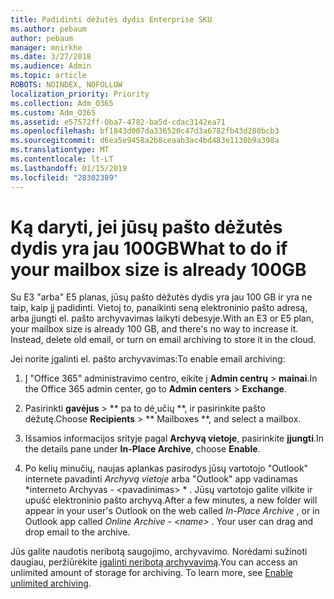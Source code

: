 ```yaml
---
title: Padidinti dėžutės dydis Enterprise SKU
ms.author: pebaum
author: pebaum
manager: mnirkhe
ms.date: 3/27/2018
ms.audience: Admin
ms.topic: article
ROBOTS: NOINDEX, NOFOLLOW
localization_priority: Priority
ms.collection: Adm_O365
ms.custom: Adm_O365
ms.assetid: e57572ff-0ba7-4782-ba5d-cdac3142ea71
ms.openlocfilehash: bf1843d007da336520c47d3a6782fb43d280bcb3
ms.sourcegitcommit: d6ea5e9458a2b8ceaab3ac4bd483e1130b9a398a
ms.translationtype: MT
ms.contentlocale: lt-LT
ms.lasthandoff: 01/15/2019
ms.locfileid: "28302389"
---
```

# <a name="what-to-do-if-your-mailbox-size-is-already-100gb"></a><span data-ttu-id="d1e35-102">Ką daryti, jei jūsų pašto dėžutės dydis yra jau 100GB</span><span class="sxs-lookup"><span data-stu-id="d1e35-102">What to do if your mailbox size is already 100GB</span></span>

<span data-ttu-id="d1e35-p101">Su E3 "arba" E5 planas, jūsų pašto dėžutės dydis yra jau 100 GB ir yra ne taip, kaip jį padidinti. Vietoj to, panaikinti seną elektroninio pašto adresą, arba įjungti el. pašto archyvavimas laikyti debesyje.</span><span class="sxs-lookup"><span data-stu-id="d1e35-p101">With an E3 or E5 plan, your mailbox size is already 100 GB, and there's no way to increase it. Instead, delete old email, or turn on email archiving to store it in the cloud.</span></span> 
  
<span data-ttu-id="d1e35-105">Jei norite įgalinti el. pašto archyvavimas:</span><span class="sxs-lookup"><span data-stu-id="d1e35-105">To enable email archiving:</span></span>
  
1. <span data-ttu-id="d1e35-106">Į "Office 365" administravimo centro, eikite į **Admin centrų** \> **mainai**.</span><span class="sxs-lookup"><span data-stu-id="d1e35-106">In the Office 365 admin center, go to **Admin centers** \> **Exchange**.</span></span> 
    
2. <span data-ttu-id="d1e35-107">Pasirinkti **gavėjus** \> \*\* pa to dė˛učių \*\*, ir pasirinkite pašto dėžutę.</span><span class="sxs-lookup"><span data-stu-id="d1e35-107">Choose **Recipients** \> \*\* Mailboxes \*\*, and select a mailbox.</span></span> 
    
3. <span data-ttu-id="d1e35-108">Išsamios informacijos srityje pagal **Archyvą vietoje**, pasirinkite **įjungti**.</span><span class="sxs-lookup"><span data-stu-id="d1e35-108">In the details pane under **In-Place Archive**, choose **Enable**.</span></span> 
    
4. <span data-ttu-id="d1e35-p102">Po kelių minučių, naujas aplankas pasirodys jūsų vartotojo "Outlook" internete pavadinti *Archyvą vietoje* arba "Outlook" app vadinamas \*interneto Archyvas - \<pavadinimas\> \* . Jūsų vartotojo galite vilkite ir upuść elektroninio pašto archyvą.</span><span class="sxs-lookup"><span data-stu-id="d1e35-p102">After a few minutes, a new folder will appear in your user's Outlook on the web called  *In-Place Archive*  , or in Outlook app called  *Online Archive - \<name\>*  . Your user can drag and drop email to the archive.</span></span> 
    
<span data-ttu-id="d1e35-p103">Jūs galite naudotis neribotą saugojimo, archyvavimo. Norėdami sužinoti daugiau, peržiūrėkite [įgalinti neribotą archyvavimą](https://support.office.com/en-us/article/enable-unlimited-archiving-in-office-365-admin-help-e2a789f2-9962-4960-9fd4-a00aa063559e).</span><span class="sxs-lookup"><span data-stu-id="d1e35-p103">You can access an unlimited amount of storage for archiving. To learn more, see [Enable unlimited archiving](https://support.office.com/en-us/article/enable-unlimited-archiving-in-office-365-admin-help-e2a789f2-9962-4960-9fd4-a00aa063559e).</span></span>
  

